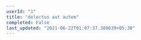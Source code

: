 ```yaml
---
userId: "1"
title: "delectus aut autem"
completed: False
last_updated: "2021-06-22T01:07:37.380639+05:30"
---
```

